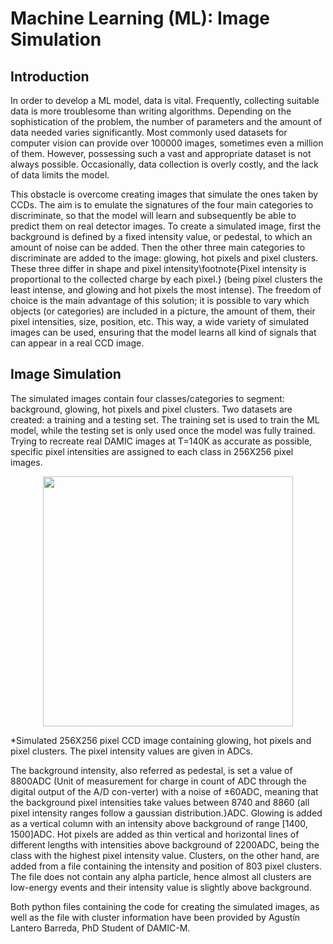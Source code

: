 # Machine Learning (ML): Image Simulation

## Introduction

In order to develop a ML model, data is vital. Frequently, collecting suitable data is more troublesome than writing algorithms. Depending on the sophistication of the problem, the number of parameters and the amount of data needed varies significantly. Most commonly used datasets for computer vision can provide over 100000 images, sometimes even a million of them. However, possessing such a vast and appropriate dataset is not always possible. Occasionally, data collection is overly costly, and the lack of data limits the model.

This obstacle is overcome creating images that simulate the ones taken by CCDs. The aim is to emulate the signatures of the four main categories to discriminate, so that the model will learn and subsequently be able to predict them on real detector images. To create a simulated image, first the background is defined by a fixed intensity value, or pedestal, to which an amount of noise can be added. Then the other three main categories to discriminate are added to the image: glowing, hot pixels and pixel clusters. These three differ in shape and pixel intensity\footnote{Pixel intensity is proportional to the collected charge by each pixel.} (being pixel clusters the least intense, and glowing and hot pixels the most intense). The freedom of choice is the main advantage of this solution; it is possible to vary which objects (or categories) are included in a picture, the amount of them, their pixel intensities, size, position, etc. This way, a wide variety of simulated images can be used, ensuring that the model learns all kind of signals that can appear in a real CCD image.

## Image Simulation

The simulated images contain four classes/categories to segment: background, glowing, hot pixels and pixel clusters. Two datasets are created: a training and a testing set. The training set is used to train the ML model, while the testing set is only used once the model was fully trained. Trying to recreate real DAMIC images at T=140K as accurate as possible, specific pixel intensities are assigned to each class in 256X256 pixel images.

<p align="center">
<img src="https://github.com/aritzLizoain/Image-segmentation/blob/master/Images/Example_Images/Simulated_CCD_Image.png" width="400"/>
</p>

*Simulated 256X256 pixel CCD image containing glowing, hot pixels and pixel clusters. The pixel intensity values are given in ADCs.

The background intensity, also referred as pedestal, is set a value of 8800ADC (Unit of measurement for charge in count of ADC through the digital output of the A/D con-verter) with a noise of ±60ADC, meaning that the background pixel intensities take values between 8740 and 8860 (all pixel intensity ranges follow a gaussian distribution.}ADC. Glowing is added as a vertical column with an intensity above background of range [1400, 1500]ADC. Hot pixels are added as thin vertical and horizontal lines of different lengths with intensities above background of 2200ADC, being the class with the highest pixel intensity value. Clusters, on the other hand, are added from a file containing the intensity and position of 803 pixel clusters. The file does not contain any alpha particle, hence almost all clusters are low-energy events and their intensity value is slightly above background.

Both python files containing the code for creating the simulated images, as well as the file with cluster information have been provided by Agustín Lantero Barreda, PhD Student of DAMIC-M.


